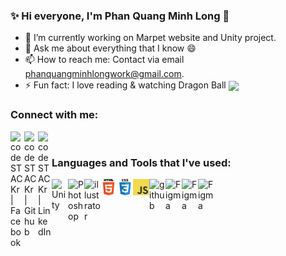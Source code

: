 ### ✨ Hi everyone, I'm Phan Quang Minh Long 👋

<!--
**minhlong26052001/minhlong26052001** is a ✨ _special_ ✨ repository because its `README.md` (this file) appears on your GitHub profile.
- 🌱 I’m currently learning ...
- 👯 I’m looking to collaborate on ...
- 🤔 I’m looking for help with ...
Here are some ideas to get you started:
-->
- 🔭 I’m currently working on Marpet website and Unity project.
- 💬 Ask me about everything that I know 😄
- 📫 How to reach me: Contact via email phanquangminhlongwork@gmail.com.
- ⚡ Fun fact: I love reading & watching Dragon Ball <img align="center" width="18px" src="https://static.wikia.nocookie.net/dragonball/images/f/f4/DBS_logo.png" />

### Connect with me:

[<img align="left" alt="codeSTACKr | Facebook" width="22px" src="https://cdn.jsdelivr.net/npm/simple-icons@3.13.0/icons/facebook.svg" />][facebook]
[<img align="left" alt="codeSTACKr | Github" width="22px" src="https://cdn.jsdelivr.net/npm/simple-icons@3.13.0/icons/github.svg" />][github]
[<img align="left" alt="codeSTACKr | LinkedIn" width="22px" src="https://cdn.jsdelivr.net/npm/simple-icons@v3/icons/linkedin.svg" />][linkedin]
<!--[<img align="left" alt="codeSTACKr | Instagram" width="22px" src="https://cdn.jsdelivr.net/npm/simple-icons@v3/icons/instagram.svg" />][instagram]-->

<br />

### Languages and Tools that I've used:

<img align="left" alt="Unity" width="26px" src="https://img.icons8.com/ios-filled/344/unity.png" />
<img align="left" alt="Photoshop" width="26px" src="https://img.icons8.com/color/2x/adobe-photoshop.png" />
<img align="left" alt="illustrator" width="26px" src="https://img.icons8.com/color/2x/adobe-illustrator.png" />
<img align="left" alt="HTML5" width="26px" src="https://raw.githubusercontent.com/github/explore/80688e429a7d4ef2fca1e82350fe8e3517d3494d/topics/html/html.png" />
<img align="left" alt="CSS3" width="26px" src="https://raw.githubusercontent.com/github/explore/80688e429a7d4ef2fca1e82350fe8e3517d3494d/topics/css/css.png" />
<img align="left" alt="JavaScript" width="26px" src="https://raw.githubusercontent.com/github/explore/80688e429a7d4ef2fca1e82350fe8e3517d3494d/topics/javascript/javascript.png" />
<img align="left" alt="github" width="26px" src="https://img.icons8.com/fluency/2x/github.png" />
<img align="left" alt="Figma" width="26px" src="https://img.icons8.com/fluency/2x/figma.png" />
<img align="left" alt="Figma" width="26px" src="https://img.icons8.com/fluency/2x/garena.png" />
<img align="left" alt="Figma" width="26px" src="https://img.icons8.com/fluency/2x/league-of-legends.png" />

[facebook]: https://www.facebook.com/pqmlong265
[instagram]: https://www.instagram.com/minhlong909
[linkedin]: https://www.linkedin.com/in/phanquangminhlong
[github]: https://github.com/minhlong26052001
